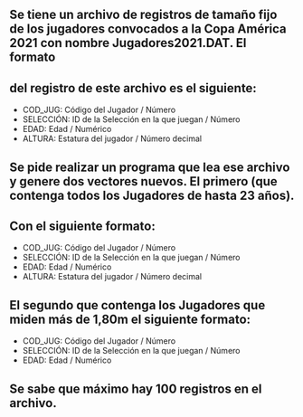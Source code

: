 
## Se tiene un archivo de registros de tamaño fijo de los jugadores convocados a la Copa América 2021 con nombre Jugadores2021.DAT. El formato 
## del registro de este archivo es el siguiente:


- COD_JUG: Código del Jugador / Número
- SELECCIÓN: ID de la Selección en la que juegan / Número
- EDAD: Edad / Numérico
- ALTURA: Estatura del jugador / Número decimal


## Se pide realizar un programa que lea ese archivo y genere dos vectores nuevos. El primero (que contenga todos los Jugadores de hasta 23 años). 
## Con el siguiente formato:


- COD_JUG: Código del Jugador / Número
- SELECCIÓN: ID de la Selección en la que juegan / Número
- EDAD: Edad / Numérico
- ALTURA: Estatura del jugador / Número decimal


## El segundo que contenga los Jugadores que miden más de 1,80m el siguiente formato:

- COD_JUG: Código del Jugador / Número
- SELECCIÓN: ID de la Selección en la que juegan / Número
- EDAD: Edad / Numérico


## Se sabe que máximo hay 100 registros en el archivo.

